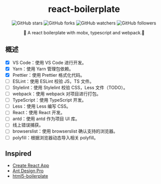 <div align="center">

# react-boilerplate

![GitHub stars](https://img.shields.io/github/stars/mrlmx/react-boilerplate?style=flat-square) ![GitHub forks](https://img.shields.io/github/forks/mrlmx/react-boilerplate?style=flat-square) ![GitHub watchers](https://img.shields.io/github/watchers/mrlmx/react-boilerplate?style=flat-square) ![GitHub followers](https://img.shields.io/github/followers/mrlmx?style=flat-square)

🚀 A react boilerplate with mobx, typescript and webpack.🤘

</div>

## 概述

- [x] VS Code：使用 VS Code 进行开发。
- [x] Yarn：使用 Yarn 管理包依赖。
- [x] Prettier：使用 Prettier 格式化代码。
- [ ] ESLint：使用 ESLint 校验 JS，TS 文件。
- [ ] Stylelint：使用 Stylelint 校验 CSS，Less 文件（TODO）。
- [ ] webpack：使用 webpack 对项目进行打包。
- [ ] TypeScript：使用 TypeScript 开发。
- [ ] Less：使用 Less 编写 CSS。
- [ ] React：使用 React 开发。
- [ ] antd：使用 antd 作为项目 UI 库。
- [ ] 线上错误捕获。
- [ ] browserslist：使用 browserslist 确认支持的浏览器。
- [ ] polyfill：根据浏览器动态导入相关 polyfill。

## Inspired

- [Create React App](https://github.com/facebook/create-react-app/)
- [Ant Design Pro](https://github.com/ant-design/ant-design-pro/)
- [html5-boilerplate](https://github.com/h5bp/html5-boilerplate)